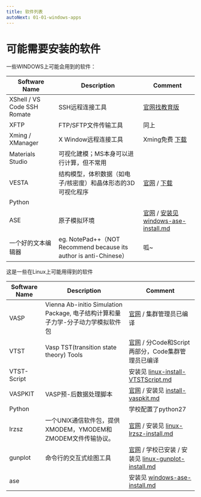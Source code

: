 ```yaml
---
title: 软件列表
autoNext: 01-01-windows-apps
---
```




# 可能需要安装的软件

一些WINDOWS上可能会用到的软件：

| Software Name               | Description                                                  | Comment                                                      |
| --------------------------- | ------------------------------------------------------------ | ------------------------------------------------------------ |
| XShell / VS Code SSH Romate | SSH远程连接工具                                              | [官网找教育版](https://www.netsarang.com/zh/free-for-home-school/) |
| XFTP                        | FTP/SFTP文件传输工具                                         | 同上                                                         |
| Xming / XManager            | X Window远程连接工具                                         | Xming免费 [下载](http://www1.udel.edu/topics/connect/sw/xming/) |
| Materials Studio            | 可视化建模；MS本身可以进行计算，但不常用                     |                                                              |
| VESTA                       | 结构模型，体积数据（如电子/核密度）和晶体形态的3D可视化程序  | [官网](http://jp-minerals.org/vesta/en/) / [下载](http://jp-minerals.org/vesta/en/download.html) |
| Python                      |                                                              |                                                              |
| ASE                         | 原子模拟环境                                                 | [官网](http://wiki.fysik.dtu.dk/ase) / [安装见windows-ase-install.md](windows-ase-install.md) |
| 一个好的文本编辑器          | eg. NotePad++（NOT Recommend because its author is anti-Chinese） | 呱~                                                          |

这是一些在Linux上可能用得到的软件

| Software Name | Description                                                  | Comment                                                      |
| ------------- | ------------------------------------------------------------ | ------------------------------------------------------------ |
| VASP          | Vienna Ab-initio Simulation Package, 电子结构计算和量子力学-分子动力学模拟软件包 | [官网](http://www.vasp.at/) / 集群管理员已编译               |
| VTST          | Vasp TST(transition state theory) Tools                      | [官网](http://theory.cm.utexas.edu/vtsttools/index.html) / 分Code和Script两部分，Code集群管理员已编译 |
| VTST-Script   |                                                              | 安装见  [linux-install-VTSTScript.md](linux-install-VTSTScript.md) |
| VASPKIT       | VASP预-后数据处理脚本                                        | [官网](https://vaspkit.com/index.html) / 安装见  [install-vaspkit.md](..\05-VASP\install-vaspkit.md) |
| Python        |                                                              | 学校配置了python27                                           |
| Irzsz         | 一个UNIX通信软件包，提供XMODEM，YMODEM和ZMODEM文件传输协议。 | [官网](https://ohse.de/uwe/software/lrzsz.html) / 安装见  [linux-lrzsz-install.md](linux-lrzsz-install.md) |
| gunplot       | 命令行的交互式绘图工具                                       | [官网](http://www.gnuplot.info/) / 学校已安装 / 安装见  [linux-gunplot-install.md](linux-gunplot-install.md) |
| ase           |                                                              | 安装见 [windows-ase-install.md](windows-ase-install.md)      |